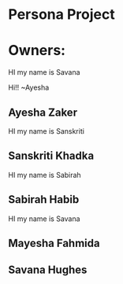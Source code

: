 # Persona Project 

# Owners: 

HI my name is Savana

Hi!! ~Ayesha

## Ayesha Zaker

HI my name is Sanskriti

## Sanskriti Khadka
HI my name is Sabirah

## Sabirah Habib

HI my name is Savana 

## Mayesha Fahmida



## Savana Hughes

